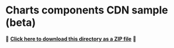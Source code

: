 # Charts components CDN sample (beta)

📁 **[Click here to download this directory as a ZIP file](https://esri.github.io/jsapi-resources/zips/charts-components-sample-cdn.zip)** 📁
